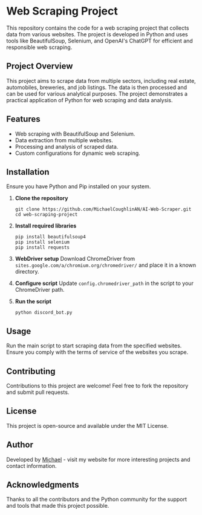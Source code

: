 # Web Scraping Project

This repository contains the code for a web scraping project that collects data from various websites. The project is developed in Python and uses tools like BeautifulSoup, Selenium, and OpenAI's ChatGPT for efficient and responsible web scraping.

## Project Overview

This project aims to scrape data from multiple sectors, including real estate, automobiles, breweries, and job listings. The data is then processed and can be used for various analytical purposes. The project demonstrates a practical application of Python for web scraping and data analysis.

## Features

- Web scraping with BeautifulSoup and Selenium.
- Data extraction from multiple websites.
- Processing and analysis of scraped data.
- Custom configurations for dynamic web scraping.

## Installation

Ensure you have Python and Pip installed on your system.

1. **Clone the repository**
   ```
   git clone https://github.com/MichaelCoughlinAN/AI-Web-Scraper.git
   cd web-scraping-project
   ```

2. **Install required libraries**
   ```
   pip install beautifulsoup4
   pip install selenium
   pip install requests
   ```

3. **WebDriver setup**
   Download ChromeDriver from `sites.google.com/a/chromium.org/chromedriver/` and place it in a known directory.

4. **Configure script**
   Update `config.chromedriver_path` in the script to your ChromeDriver path.

5. **Run the script**
   ```
   python discord_bot.py
   ```

## Usage

Run the main script to start scraping data from the specified websites. Ensure you comply with the terms of service of the websites you scrape.

## Contributing

Contributions to this project are welcome! Feel free to fork the repository and submit pull requests.

## License

This project is open-source and available under the MIT License.

## Author

Developed by [Michael](https://www.hiimmichael.com) - visit my website for more interesting projects and contact information.

## Acknowledgments

Thanks to all the contributors and the Python community for the support and tools that made this project possible.
